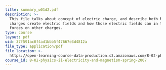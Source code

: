 ```yaml
---
title: summary_w01d2.pdf
description: >-
  This file talks about concept of electric charge, and describe both how
  charges create electric fields and how those electric fields can in turn exert
  forces on other charges.
type: course
layout: pdf
uid: 37f591ac0f4ad1bbb5f47667e3d4812a
file_type: application/pdf
file_location: >-
  https://open-learning-course-data-production.s3.amazonaws.com/8-02-physics-ii-electricity-and-magnetism-spring-2007/37f591ac0f4ad1bbb5f47667e3d4812a_summary_w01d2.pdf
course_id: 8-02-physics-ii-electricity-and-magnetism-spring-2007
---
```

